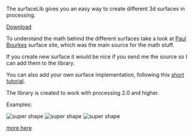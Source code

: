 

The surfaceLib gives you an easy way to create different 3d surfaces in processing.

[Download](https://github.com/eskimoblood/surfacelib/raw/master/output/surfaceLib.zip)

To understand the math behind the different surfaces take a look
at [Paul Bourkes](http://paulbourke.net/geometry/) surface site,
which was the main source for the math stuff.

If you create new surface it would be nice if you send me the source so I can add them to the library.

You can also add your own surface implementation, following this [short tutorial](https://github.com/eskimoblood/surfacelib/wiki/How-to-create-your-own-surface-class).

The library is created to work with processing 2.0 and higher.

Examples: 

![super shape](http://farm1.staticflickr.com/86/233838029_cf4900baef_n.jpg)
![super shape](http://farm1.staticflickr.com/81/233867759_77e678b4e5_n.jpg)
![super shape](http://farm3.staticflickr.com/2601/4098631346_6d192e0d42_m.jpg)

[more here](http://www.flickr.com/photos/eskimoblood/sets/72157594205347986/)
